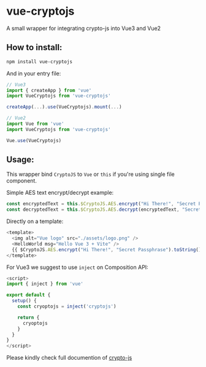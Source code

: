 # vue-cryptojs
A small wrapper for integrating crypto-js into Vue3 and Vue2

## How to install:
```bash
npm install vue-cryptojs
```

And in your entry file:
```js
// Vue3
import { createApp } from 'vue'
import VueCryptojs from 'vue-cryptojs'

createApp(...).use(VueCryptojs).mount(...)

// Vue2
import Vue from 'vue'
import VueCryptojs from 'vue-cryptojs'

Vue.use(VueCryptojs)
```
## Usage:
This wrapper bind `CryptoJS` to `Vue` or `this` if you're using single file component.

Simple AES text encrypt/decrypt example:
```js
const encryptedText = this.$CryptoJS.AES.encrypt("Hi There!", "Secret Passphrase").toString()
const decryptedText = this.$CryptoJS.AES.decrypt(encryptedText, "Secret Passphrase").toString(this.$CryptoJS.enc.Utf8)
```

Directly on a template:
```js
<template>
  <img alt="Vue logo" src="./assets/logo.png" />
  <HelloWorld msg="Hello Vue 3 + Vite" />
  {{ $CryptoJS.AES.encrypt("Hi There!", "Secret Passphrase").toString() }}
</template>
```

For Vue3 we suggest to use `inject` on Composition API:
```js
<script>
import { inject } from 'vue'

export default {
  setup() {
    const cryoptojs = inject('cryptojs')

    return {
      cryoptojs
    }
  }
}
</script>

```

Please kindly check full documention of [crypto-js](https://github.com/brix/crypto-js)
